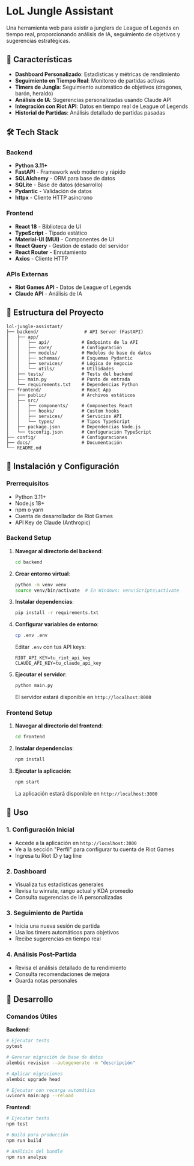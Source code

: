 # LoL Jungle Assistant

Una herramienta web para asistir a junglers de League of Legends en tiempo real, proporcionando análisis de IA, seguimiento de objetivos y sugerencias estratégicas.

## 🎯 Características

- **Dashboard Personalizado**: Estadísticas y métricas de rendimiento
- **Seguimiento en Tiempo Real**: Monitoreo de partidas activas
- **Timers de Jungla**: Seguimiento automático de objetivos (dragones, barón, heraldo)
- **Análisis de IA**: Sugerencias personalizadas usando Claude API
- **Integración con Riot API**: Datos en tiempo real de League of Legends
- **Historial de Partidas**: Análisis detallado de partidas pasadas

## 🛠️ Tech Stack

### Backend
- **Python 3.11+**
- **FastAPI** - Framework web moderno y rápido
- **SQLAlchemy** - ORM para base de datos
- **SQLite** - Base de datos (desarrollo)
- **Pydantic** - Validación de datos
- **httpx** - Cliente HTTP asíncrono

### Frontend
- **React 18** - Biblioteca de UI
- **TypeScript** - Tipado estático
- **Material-UI (MUI)** - Componentes de UI
- **React Query** - Gestión de estado del servidor
- **React Router** - Enrutamiento
- **Axios** - Cliente HTTP

### APIs Externas
- **Riot Games API** - Datos de League of Legends
- **Claude API** - Análisis de IA

## 📁 Estructura del Proyecto

```
lol-jungle-assistant/
├── backend/                 # API Server (FastAPI)
│   ├── app/
│   │   ├── api/            # Endpoints de la API
│   │   ├── core/           # Configuración
│   │   ├── models/         # Modelos de base de datos
│   │   ├── schemas/        # Esquemas Pydantic
│   │   ├── services/       # Lógica de negocio
│   │   └── utils/          # Utilidades
│   ├── tests/              # Tests del backend
│   ├── main.py             # Punto de entrada
│   └── requirements.txt    # Dependencias Python
├── frontend/               # React App
│   ├── public/             # Archivos estáticos
│   ├── src/
│   │   ├── components/     # Componentes React
│   │   ├── hooks/          # Custom hooks
│   │   ├── services/       # Servicios API
│   │   └── types/          # Tipos TypeScript
│   ├── package.json        # Dependencias Node.js
│   └── tsconfig.json       # Configuración TypeScript
├── config/                 # Configuraciones
├── docs/                   # Documentación
└── README.md
```

## 🚀 Instalación y Configuración

### Prerrequisitos

- Python 3.11+
- Node.js 18+
- npm o yarn
- Cuenta de desarrollador de Riot Games
- API Key de Claude (Anthropic)

### Backend Setup

1. **Navegar al directorio del backend**:
   ```bash
   cd backend
   ```

2. **Crear entorno virtual**:
   ```bash
   python -m venv venv
   source venv/bin/activate  # En Windows: venv\Scripts\activate
   ```

3. **Instalar dependencias**:
   ```bash
   pip install -r requirements.txt
   ```

4. **Configurar variables de entorno**:
   ```bash
   cp .env .env
   ```
   
   Editar `.env` con tus API keys:
   ```env
   RIOT_API_KEY=tu_riot_api_key
   CLAUDE_API_KEY=tu_claude_api_key
   ```

5. **Ejecutar el servidor**:
   ```bash
   python main.py
   ```

   El servidor estará disponible en `http://localhost:8000`

### Frontend Setup

1. **Navegar al directorio del frontend**:
   ```bash
   cd frontend
   ```

2. **Instalar dependencias**:
   ```bash
   npm install
   ```

3. **Ejecutar la aplicación**:
   ```bash
   npm start
   ```

   La aplicación estará disponible en `http://localhost:3000`

## 📖 Uso

### 1. Configuración Inicial
- Accede a la aplicación en `http://localhost:3000`
- Ve a la sección "Perfil" para configurar tu cuenta de Riot Games
- Ingresa tu Riot ID y tag line

### 2. Dashboard
- Visualiza tus estadísticas generales
- Revisa tu winrate, rango actual y KDA promedio
- Consulta sugerencias de IA personalizadas

### 3. Seguimiento de Partida
- Inicia una nueva sesión de partida
- Usa los timers automáticos para objetivos
- Recibe sugerencias en tiempo real

### 4. Análisis Post-Partida
- Revisa el análisis detallado de tu rendimiento
- Consulta recomendaciones de mejora
- Guarda notas personales

## 🔧 Desarrollo

### Comandos Útiles

**Backend**:
```bash
# Ejecutar tests
pytest

# Generar migración de base de datos
alembic revision --autogenerate -m "descripción"

# Aplicar migraciones
alembic upgrade head

# Ejecutar con recarga automática
uvicorn main:app --reload
```

**Frontend**:
```bash
# Ejecutar tests
npm test

# Build para producción
npm run build

# Análisis del bundle
npm run analyze